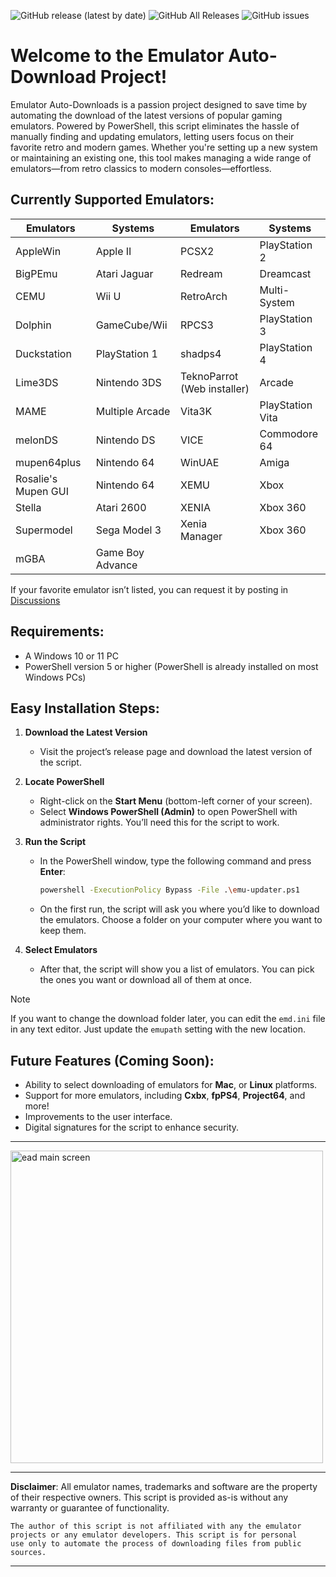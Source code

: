 ![GitHub release (latest by date)](https://img.shields.io/github/v/release/dbalcar/Emulator-Auto-downloads)
![GitHub All Releases](https://img.shields.io/github/downloads/dbalcar/Emulator-Auto-downloads/total)
![GitHub issues](https://img.shields.io/github/issues/dbalcar/Emulator-Auto-downloads)


# Welcome to the Emulator Auto-Download Project! #

Emulator Auto-Downloads is a passion project designed to save time by automating the download of the latest versions of popular gaming emulators. Powered by PowerShell, this script eliminates the hassle of manually finding and updating emulators, letting users focus on their favorite retro and modern games. Whether you're setting up a new system or maintaining an existing one, this tool makes managing a wide range of emulators—from retro classics to modern consoles—effortless.

## Currently Supported Emulators: ##

| **Emulators**            | **Systems**            | **Emulators**               | **Systems**            |
|--------------------------|------------------------|-----------------------------|------------------------|
| AppleWin                 | Apple II               | PCSX2                       | PlayStation 2          |
| BigPEmu                  | Atari Jaguar           | Redream                     | Dreamcast              |
| CEMU                     | Wii U                  | RetroArch                   | Multi-System           |
| Dolphin                  | GameCube/Wii           | RPCS3                       | PlayStation 3          |
| Duckstation              | PlayStation 1          | shadps4                     | PlayStation 4          |
| Lime3DS                  | Nintendo 3DS           | TeknoParrot (Web installer) | Arcade                 |
| MAME                     | Multiple Arcade        | Vita3K                      | PlayStation Vita       |
| melonDS                  | Nintendo DS            | VICE                        | Commodore 64           |
| mupen64plus              | Nintendo 64            | WinUAE                      | Amiga                  |
| Rosalie's Mupen GUI      | Nintendo 64            | XEMU                        | Xbox                   |
| Stella                   | Atari 2600             | XENIA                       | Xbox 360               |
| Supermodel               | Sega Model 3           | Xenia Manager               | Xbox 360               |
| mGBA                     | Game Boy Advance       |                             |                        |


If your favorite emulator isn’t listed, you can request it by posting in [Discussions](https://github.com/dbalcar/Emulator-Auto-downloads/discussions)


## Requirements:

- A Windows 10 or 11 PC
- PowerShell version 5 or higher (PowerShell is already installed on most Windows PCs)

## Easy Installation Steps:

1. **Download the Latest Version**
   - Visit the project’s release page and download the latest version of the script.
   
2. **Locate PowerShell**
   - Right-click on the **Start Menu** (bottom-left corner of your screen).
   - Select **Windows PowerShell (Admin)** to open PowerShell with administrator rights. You’ll need this for the script to work.

3. **Run the Script**
   - In the PowerShell window, type the following command and press **Enter**:
     ```bash
     powershell -ExecutionPolicy Bypass -File .\emu-updater.ps1
     ```
   - On the first run, the script will ask you where you’d like to download the emulators. Choose a folder on your computer where you want to keep them.

4. **Select Emulators**
   - After that, the script will show you a list of emulators. You can pick the ones you want or download all of them at once.

> [!NOTE]
> If you want to change the download folder later, you can edit the `emd.ini` file in any text editor. Just update the `emupath` setting with the new location.

## Future Features (Coming Soon):

- Ability to select downloading of emulators for **Mac**, or **Linux** platforms.
- Support for more emulators, including **Cxbx**, **fpPS4**, **Project64**, and more!
- Improvements to the user interface.
- Digital signatures for the script to enhance security.

---

<img width="500" alt="ead main screen" src="https://github.com/user-attachments/assets/f550c78e-4f4c-492c-be8f-699460a632d2">

---
**Disclaimer**: All emulator names, trademarks and software are the property of their respective owners. This script is provided as-is without any warranty or guarantee of functionality.

    The author of this script is not affiliated with any the emulator projects or any emulator developers. This script is for personal 
    use only to automate the process of downloading files from public sources.
---




